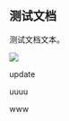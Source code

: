 ## 测试文档

测试文档文本。

![](https://mypage.yuxing138.top/picture/c0f9557bfab3e898bea7da8b3875b941/2024-11-25-02-22-58-image.png)

update

uuuu

www